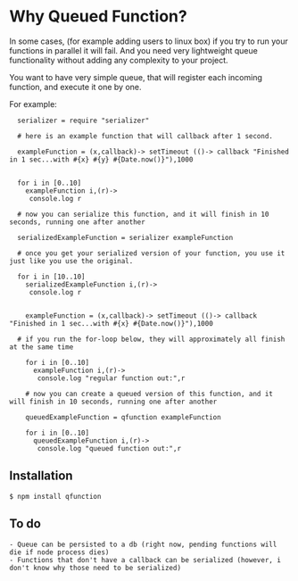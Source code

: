 # Why Queued Function?
      
  In some cases, (for example adding users to linux box) if you try to run your functions in parallel it will fail. And you need very lightweight queue functionality without adding any complexity to your project.
  
  You want to have very simple queue, that will register each incoming function, and execute it one by one.
  
  For example:
  
      serializer = require "serializer"
      
      # here is an example function that will callback after 1 second.
      
      exampleFunction = (x,callback)-> setTimeout (()-> callback "Finished in 1 sec...with #{x} #{y} #{Date.now()}"),1000
      
      
      for i in [0..10] 
        exampleFunction i,(r)->
         console.log r
      
      # now you can serialize this function, and it will finish in 10 seconds, running one after another
      
      serializedExampleFunction = serializer exampleFunction

      # once you get your serialized version of your function, you use it just like you use the original.

      for i in [10..10]
        serializedExampleFunction i,(r)->
         console.log r


		exampleFunction = (x,callback)-> setTimeout (()-> callback "Finished in 1 sec...with #{x} #{Date.now()}"),1000

      # if you run the for-loop below, they will approximately all finish at the same time

		for i in [0..10] 
		  exampleFunction i,(r)->
		   console.log "regular function out:",r

		# now you can create a queued version of this function, and it will finish in 10 seconds, running one after another

		queuedExampleFunction = qfunction exampleFunction

		for i in [0..10]
		  queuedExampleFunction i,(r)->
		   console.log "queued function out:",r


## Installation

    $ npm install qfunction
    
## To do

    - Queue can be persisted to a db (right now, pending functions will die if node process dies)
    - Functions that don't have a callback can be serialized (however, i don't know why those need to be serialized)